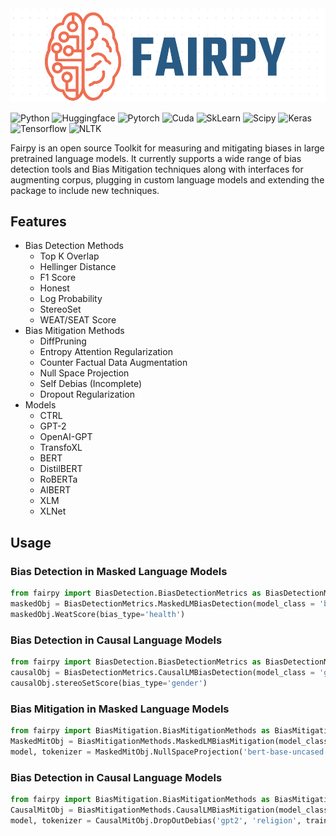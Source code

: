 <div align="center">
  <img src="/images/Fairpy_Logo.png">
</div>

![Python](https://img.shields.io/badge/Python-3.6,%203.7,%203.8,%203.9.%203.10-red?style=for-the-badge&logo=python)
![Huggingface](https://img.shields.io/badge/Transformers-4.21.0-blue?style=for-the-badge&logo=openai)
![Pytorch](https://img.shields.io/badge/Pytorch-1.12.0-yellow?style=for-the-badge&logo=pytorch)
![Cuda](https://img.shields.io/badge/Cuda-11.6-green?style=for-the-badge&logo=nvidia)
![SkLearn](https://img.shields.io/badge/Sklearn-1.0.2-green?style=for-the-badge&logo=scikit-learn)
![Scipy](https://img.shields.io/badge/Scipy-1.7.3-brown?style=for-the-badge&logo=scipy)
![Keras](https://img.shields.io/badge/Keras-2.7.0-blue?style=for-the-badge&logo=keras)
![Tensorflow](https://img.shields.io/badge/Tensorflow-2.7.0-orange?style=for-the-badge&logo=tensorflow)
![NLTK](https://img.shields.io/badge/NLTK-3.6.7-pink?style=for-the-badge&logo=python)

Fairpy is an open source Toolkit for measuring and mitigating biases in large pretrained language models. It currently supports a wide range of bias detection tools and Bias Mitigation techniques along with interfaces for augmenting corpus, plugging in custom language models and extending the package to include new techniques. 

## Features

- Bias Detection Methods
  - Top K Overlap
  - Hellinger Distance
  - F1 Score
  - Honest
  - Log Probability
  - StereoSet
  - WEAT/SEAT Score
- Bias Mitigation Methods
  - DiffPruning
  - Entropy Attention Regularization
  - Counter Factual Data Augmentation
  - Null Space Projection
  - Self Debias (Incomplete)
  - Dropout Regularization
- Models
  - CTRL
  - GPT-2
  - OpenAI-GPT
  - TransfoXL
  - BERT
  - DistilBERT
  - RoBERTa
  - AlBERT
  - XLM
  - XLNet

## Usage
### Bias Detection in Masked Language Models
```python
from fairpy import BiasDetection.BiasDetectionMetrics as BiasDetectionMetrics
maskedObj = BiasDetectionMetrics.MaskedLMBiasDetection(model_class = 'bert-base-uncased')
maskedObj.WeatScore(bias_type='health')
```
### Bias Detection in Causal Language Models
```python
from fairpy import BiasDetection.BiasDetectionMetrics as BiasDetectionMetrics
causalObj = BiasDetectionMetrics.CausalLMBiasDetection(model_class = 'gpt2')
causalObj.stereoSetScore(bias_type='gender')
```
### Bias Mitigation in Masked Language Models
```python
from fairpy import BiasMitigation.BiasMitigationMethods as BiasMitigationMethods
MaskedMitObj = BiasMitigationMethods.MaskedLMBiasMitigation(model_class='bert-base-uncased')
model, tokenizer = MaskedMitObj.NullSpaceProjection('bert-base-uncased', 'BertForMaskedLM', 'race', train_data='yelp_sm')
```
### Bias Detection in Causal Language Models
```python
from fairpy import BiasMitigation.BiasMitigationMethods as BiasMitigationMethods
CausalMitObj = BiasMitigationMethods.CausalLMBiasMitigation(model_class='gpt2')
model, tokenizer = CausalMitObj.DropOutDebias('gpt2', 'religion', train_data='yelp_sm')
```
